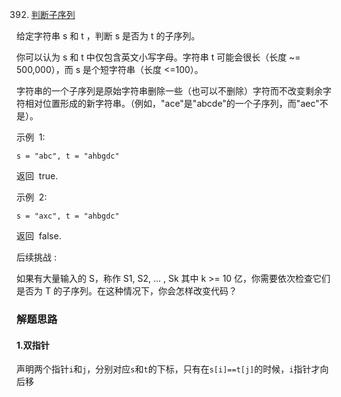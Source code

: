 392. [判断子序列](https://leetcode-cn.com/problems/is-subsequence/)

给定字符串 s 和 t ，判断 s 是否为 t 的子序列。

你可以认为 s 和 t 中仅包含英文小写字母。字符串 t 可能会很长（长度 ~= 500,000），而 s 是个短字符串（长度 <=100）。

字符串的一个子序列是原始字符串删除一些（也可以不删除）字符而不改变剩余字符相对位置形成的新字符串。（例如，"ace"是"abcde"的一个子序列，而"aec"不是）。

示例  1:

```
s = "abc", t = "ahbgdc"
```

返回  true.

示例  2:

```
s = "axc", t = "ahbgdc"
```

返回  false.

后续挑战 :

如果有大量输入的 S，称作 S1, S2, ... , Sk 其中 k >= 10 亿，你需要依次检查它们是否为 T 的子序列。在这种情况下，你会怎样改变代码？

### 解题思路

#### 1.双指针

声明两个指针`i`和`j`，分别对应`s`和`t`的下标，只有在`s[i]==t[j]`的时候，`i`指针才向后移